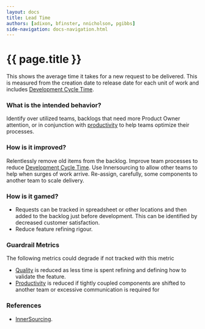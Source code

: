 ```yaml
---
layout: docs
title: Lead Time
authors: [adixon, bfinster, nnicholson, pgibbs]
side-navigation: docs-navigation.html
---
```


# {{ page.title }}

This shows the average time it takes for a new request to be delivered. This is
measured from the creation date to release date for each unit of work and
includes [Development Cycle Time](./development-cycle-time.html).

### What is the intended behavior?

Identify over utilized teams, backlogs that need more Product Owner attention,
or in conjunction with [productivity](./productivity.html) to help teams
optimize their processes.

### How is it improved?

Relentlessly remove old items from the backlog. Improve team processes to reduce
[Development Cycle Time](./development-cycle-time.html). Use Innersourcing to
allow other teams to help when surges of work arrive. Re-assign, carefully, some
components to another team to scale delivery.

### How is it gamed?

- Requests can be tracked in spreadsheet or other locations and then added to
  the backlog just before development. This can be identified by decreased
  customer satisfaction.
- Reduce feature refining rigour.

### Guardrail Metrics

The following metrics could degrade if not tracked with this metric

- [Quality](./quality.html) is reduced as less time is spent refining and
  defining how to validate the feature.
- [Productivity](./productivity.html) is reduced if tightly coupled components
  are shifted to another team or excessive communication is required for

### References

- [InnerSourcing](https://paypal.github.io/InnerSourceCommons/).
